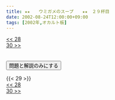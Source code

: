 ```yaml
---
title: ★★　　ウミガメのスープ　　★★　２９杯目
date: 2002-08-24T12:00:00+09:00
tags: [2002年,オカルト板]
---
```

<div class="th_left"><a href="../28"><< 28</a></div>
<div class="th_right"><a href="../30">30 >></a></div>
<br><br>
<script src="../../js/cupsoup.js"></script>
<form>
<input type="button" value="問題と解説のみにする" onClick="toggleCupsoup()">
</form>
{{< 29 >}}
<div class="th_left"><a href="../28"><< 28</a></div>
<div class="th_right"><a href="../30">30 >></a></div>